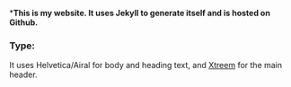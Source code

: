 ***This is my website. It uses Jekyll to generate itself and is hosted on Github.**

### Type:

It uses Helvetica/Airal for body and heading text, and [Xtreem](http://www.myfonts.com/fonts/mawns/xtreem/) for the main header.
